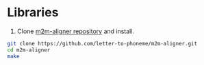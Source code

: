 # Libraries

1. Clone [m2m-aligner repository](https://github.com/letter-to-phoneme/m2m-aligner.git) and install.
```bash
git clone https://github.com/letter-to-phoneme/m2m-aligner.git
cd m2m-aligner
make
```